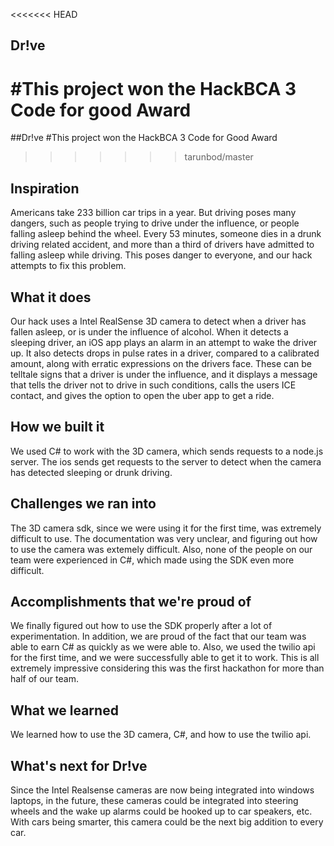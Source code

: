 <<<<<<< HEAD
## Dr!ve
#This project won the HackBCA 3 Code for good Award
=======
##Dr!ve
#This project won the HackBCA 3 Code for Good Award
>>>>>>> tarunbod/master

## Inspiration
Americans take 233 billion car trips in a year. But driving poses many dangers, such as people trying to drive under the influence, or people falling asleep behind the wheel. Every 53 minutes, someone dies in a drunk driving related accident, and more than a third of drivers have admitted to falling asleep while driving. This poses danger to everyone, and our hack attempts to fix this problem.
## What it does
Our hack uses a Intel RealSense 3D camera to detect when a driver has fallen asleep, or is under the influence of alcohol. When it detects a sleeping driver, an iOS app plays an alarm in an attempt to wake the driver up. It also detects drops in pulse rates in a driver, compared to a calibrated amount, along with erratic expressions on the drivers face. These can be telltale signs that a driver is under the influence, and it displays a message that tells the driver not to drive in such conditions, calls the users ICE contact, and gives the option to open the uber app to get a ride. 
## How we built it
We used C# to work with the 3D camera, which sends requests to a node.js server. The ios sends get requests to the server to detect when the camera has detected sleeping or drunk driving. 
## Challenges we ran into
The 3D camera sdk, since we were using it for the first time, was extremely difficult to use. The documentation was very unclear, and figuring out how to use the camera was extemely difficult. Also, none of the people on our team were experienced in C#, which made using the SDK even more difficult.
## Accomplishments that we're proud of
We finally figured out how to use the SDK properly after a lot of experimentation. In addition, we are proud of the fact that our team was able to earn C# as quickly as we were able to. Also, we used the twilio api for the first time, and we were successfully able to get it to work. This is all extremely impressive considering this was the first hackathon for more than half of our team.
## What we learned
We learned how to use the 3D camera, C#, and how to use the twilio api.
## What's next for Dr!ve
Since the Intel Realsense cameras are now being integrated into windows laptops, in the future, these cameras could be integrated into steering wheels and the wake up alarms could be hooked up to car speakers, etc. With cars being smarter, this camera could be the next big addition to every car.
